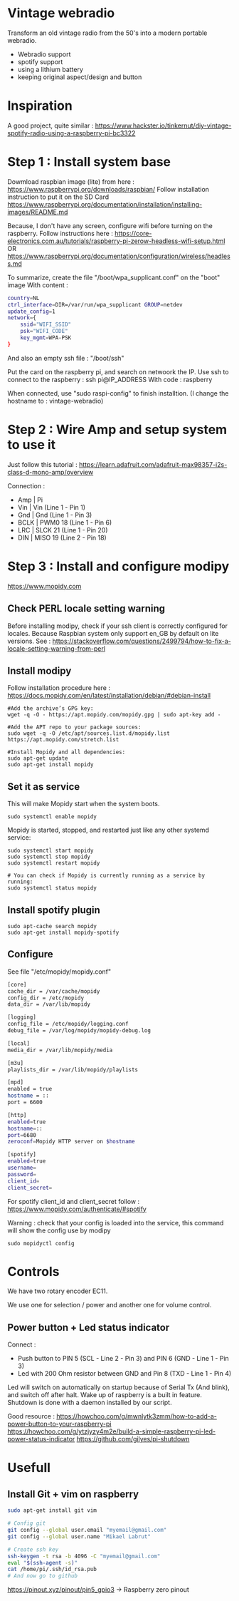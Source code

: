 # Vintage webradio

Transform an old vintage radio from the 50's into a modern portable webradio.

- Webradio support
- spotify support
- using a lithium battery
- keeping original aspect/design and button

# Inspiration

A good project, quite similar : 
https://www.hackster.io/tinkernut/diy-vintage-spotify-radio-using-a-raspberry-pi-bc3322


# Step 1 : Install system base

Dowmload raspbian image (lite) from here : https://www.raspberrypi.org/downloads/raspbian/
Follow installation instruction to put it on the SD Card https://www.raspberrypi.org/documentation/installation/installing-images/README.md

Because, I don't have any screen, configure wifi before turning on the raspberry.
Follow instructions here : https://core-electronics.com.au/tutorials/raspberry-pi-zerow-headless-wifi-setup.html OR https://www.raspberrypi.org/documentation/configuration/wireless/headless.md

To summarize, create the file "/boot/wpa_supplicant.conf" on the "boot" image 
With content :

```bash
country=NL
ctrl_interface=DIR=/var/run/wpa_supplicant GROUP=netdev
update_config=1
network={
	ssid="WIFI_SSID"
	psk="WIFI_CODE"
	key_mgmt=WPA-PSK
}
```
And also an empty ssh file : "/boot/ssh"

Put the card on the raspberry pi, and search on netwoork the IP.
Use ssh to connect to the raspberry : ssh pi@IP_ADDRESS
With code : raspberry

When connected, use "sudo raspi-config" to finish installtion. (I change the hostname to : vintage-webradio)

# Step 2 : Wire Amp and setup system to use it 

Just follow this tutorial : https://learn.adafruit.com/adafruit-max98357-i2s-class-d-mono-amp/overview

Connection : 

- Amp  |  Pi
- Vin  | Vin (Line 1 - Pin 1)
- Gnd  | Gnd (Line 1 - Pin 3)
- BCLK | PWM0 18 (Line 1 - Pin 6)
- LRC  | SLCK 21 (Line 1 - Pin 20)
- DIN  | MISO 19 (Line 2 - Pin 18)

# Step 3 : Install and configure modipy

https://www.mopidy.com

## Check PERL locale setting warning
Before installing modipy, check if your ssh client is correctly configured for locales. Because Raspbian system only support en_GB by default on lite versions.
See : https://stackoverflow.com/questions/2499794/how-to-fix-a-locale-setting-warning-from-perl

## Install modipy

Follow installation procedure here : https://docs.mopidy.com/en/latest/installation/debian/#debian-install

```ssh
#Add the archive’s GPG key:
wget -q -O - https://apt.mopidy.com/mopidy.gpg | sudo apt-key add -

#Add the APT repo to your package sources:
sudo wget -q -O /etc/apt/sources.list.d/mopidy.list https://apt.mopidy.com/stretch.list

#Install Mopidy and all dependencies:
sudo apt-get update
sudo apt-get install mopidy
```

## Set it as service

This will make Mopidy start when the system boots.

```ssh
sudo systemctl enable mopidy
```

Mopidy is started, stopped, and restarted just like any other systemd service:

```ssh
sudo systemctl start mopidy
sudo systemctl stop mopidy
sudo systemctl restart mopidy

# You can check if Mopidy is currently running as a service by running:
sudo systemctl status mopidy
```

## Install spotify plugin

```ssh
sudo apt-cache search mopidy
sudo apt-get install mopidy-spotify
```

## Configure

See file "/etc/mopidy/mopidy.conf"

```bash
[core]
cache_dir = /var/cache/mopidy
config_dir = /etc/mopidy
data_dir = /var/lib/mopidy

[logging]
config_file = /etc/mopidy/logging.conf
debug_file = /var/log/mopidy/mopidy-debug.log

[local]
media_dir = /var/lib/mopidy/media

[m3u]
playlists_dir = /var/lib/mopidy/playlists

[mpd]
enabled = true
hostname = ::
port = 6600

[http]
enabled=true
hostname=::
port=6680
zeroconf=Mopidy HTTP server on $hostname

[spotify]
enabled=true
username=
password=
client_id=
client_secret=
```

For spotify client_id and client_secret follow : https://www.mopidy.com/authenticate/#spotify

Warning : check that your config is loaded into the service, this command will show the config use by modipy

```ssh
sudo mopidyctl config
```

# Controls

We have two rotary encoder EC11.

We use one for selection / power and another one for volume control.


## Power button + Led status indicator

Connect :
- Push button to PIN 5 (SCL - Line 2 - Pin 3) and PIN 6 (GND - Line 1 - Pin 3) 
- Led with 200 Ohm resistor between GND and Pin 8 (TXD - Line 1 - Pin 4)

Led will switch on automatically on startup because of Serial Tx (And blink), and switch off after halt.
Wake up of raspberry is a built in feature.
Shutdown is done with a daemon installed by our script. 

Good resource :
https://howchoo.com/g/mwnlytk3zmm/how-to-add-a-power-button-to-your-raspberry-pi
https://howchoo.com/g/ytzjyzy4m2e/build-a-simple-raspberry-pi-led-power-status-indicator
https://github.com/gilyes/pi-shutdown

# Usefull 

## Install Git + vim on raspberry 

```sh
sudo apt-get install git vim

# Config git
git config --global user.email "myemail@gmail.com"
git config --global user.name "Mikael Labrut"

# Create ssh key
ssh-keygen -t rsa -b 4096 -C "myemail@gmail.com"
eval "$(ssh-agent -s)"
cat /home/pi/.ssh/id_rsa.pub
# And now go to github
```


https://pinout.xyz/pinout/pin5_gpio3 -> Raspberry zero pinout

